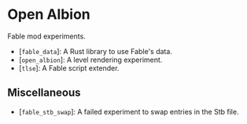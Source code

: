 # Open Albion

Fable mod experiments.

- [`fable_data`]: A Rust library to use Fable's data.
- [`open_albion`]: A level rendering experiment.
- [`tlse`]: A Fable script extender.

## Miscellaneous

- [`fable_stb_swap`]: A failed experiment to swap entries in the Stb file.